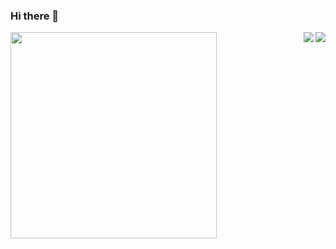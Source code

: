 ### Hi there 👋


  <img align="left" src=https://raw.githubusercontent.com/abhisheknaiidu/abhisheknaiidu/master/code.gif width=330px height=auto />
  <a href="https://github.com/anuraghazra/github-readme-stats">
  <img align="right" src="https://github-readme-stats.vercel.app/api?username=Diego-Guarise&show_icons=true&hide_border=1&hide=prs,issues&theme=flag-india" />
</a>
<a href="https://github.com/anuraghazra/convoychat">
  <img align="right" src="https://github-readme-stats.vercel.app/api/top-langs/?username=Diego-Guarise&card_width=445&theme=flag-india&layout=compact" />
</a>
